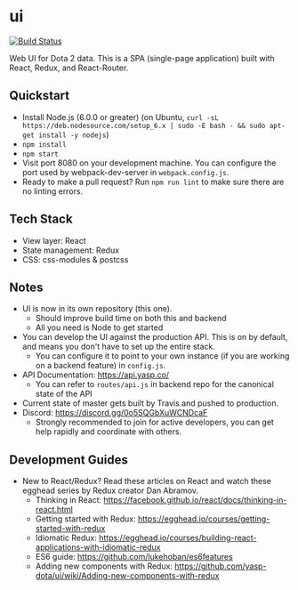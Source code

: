 # ui
[![Build Status](https://travis-ci.org/yasp-dota/ui.svg?branch=master)](https://travis-ci.org/yasp-dota/ui)

Web UI for Dota 2 data.  This is a SPA (single-page application) built with React, Redux, and React-Router.

Quickstart
----
* Install Node.js (6.0.0 or greater) (on Ubuntu, `curl -sL https://deb.nodesource.com/setup_6.x | sudo -E bash - && sudo apt-get install -y nodejs`)
* `npm install`
* `npm start`
* Visit port 8080 on your development machine.  You can configure the port used by webpack-dev-server in `webpack.config.js`.
* Ready to make a pull request? Run `npm run lint` to make sure there are no linting errors.

Tech Stack
----
* View layer: React
* State management: Redux
* CSS: css-modules & postcss

Notes
----
* UI is now in its own repository (this one).
  * Should improve build time on both this and backend
  * All you need is Node to get started
* You can develop the UI against the production API.  This is on by default, and means you don't have to set up the entire stack.
  * You can configure it to point to your own instance (if you are working on a backend feature) in `config.js`.
* API Documentation: https://api.yasp.co/
  * You can refer to `routes/api.js` in backend repo for the canonical state of the API
* Current state of master gets built by Travis and pushed to production.
* Discord: https://discord.gg/0o5SQGbXuWCNDcaF
  * Strongly recommended to join for active developers, you can get help rapidly and coordinate with others.

Development Guides
----
* New to React/Redux? Read these articles on React and watch these egghead series by Redux creator Dan Abramov.
  * Thinking in React: https://facebook.github.io/react/docs/thinking-in-react.html
  * Getting started with Redux: https://egghead.io/courses/getting-started-with-redux
  * Idiomatic Redux: https://egghead.io/courses/building-react-applications-with-idiomatic-redux
  * ES6 guide: https://github.com/lukehoban/es6features
  * Adding new components with Redux: https://github.com/yasp-dota/ui/wiki/Adding-new-components-with-redux
